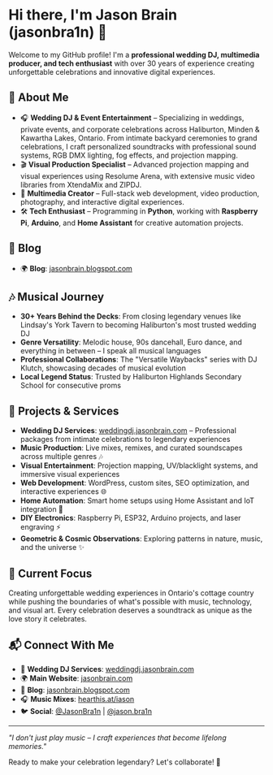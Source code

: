 # Hi there, I'm Jason Brain (jasonbra1n) 👋

Welcome to my GitHub profile! I'm a **professional wedding DJ, multimedia producer, and tech enthusiast** with over 30 years of experience creating unforgettable celebrations and innovative digital experiences.

## 🎵 About Me
- 🎧 **Wedding DJ & Event Entertainment** – Specializing in weddings, private events, and corporate celebrations across Haliburton, Minden & Kawartha Lakes, Ontario. From intimate backyard ceremonies to grand celebrations, I craft personalized soundtracks with professional sound systems, RGB DMX lighting, fog effects, and projection mapping.
- 🎬 **Visual Production Specialist** – Advanced projection mapping and visual experiences using Resolume Arena, with extensive music video libraries from XtendaMix and ZIPDJ.
- 📸 **Multimedia Creator** – Full-stack web development, video production, photography, and interactive digital experiences.
- 🛠️ **Tech Enthusiast** – Programming in **Python**, working with **Raspberry Pi**, **Arduino**, and **Home Assistant** for creative automation projects.

## 📝 Blog
- 🌍 **Blog**: [jasonbrain.blogspot.com](https://jasonbrain.blogspot.com)

## 🎶 Musical Journey
- **30+ Years Behind the Decks**: From closing legendary venues like Lindsay's York Tavern to becoming Haliburton's most trusted wedding DJ
- **Genre Versatility**: Melodic house, 90s dancehall, Euro dance, and everything in between – I speak all musical languages
- **Professional Collaborations**: The "Versatile Waybacks" series with DJ Klutch, showcasing decades of musical evolution
- **Local Legend Status**: Trusted by Haliburton Highlands Secondary School for consecutive proms

## 🚀 Projects & Services
- **Wedding DJ Services**: [weddingdj.jasonbrain.com](https://weddingdj.jasonbrain.com) – Professional packages from intimate celebrations to legendary experiences
- **Music Production**: Live mixes, remixes, and curated soundscapes across multiple genres 🎶
- **Visual Entertainment**: Projection mapping, UV/blacklight systems, and immersive visual experiences
- **Web Development**: WordPress, custom sites, SEO optimization, and interactive experiences 🌐
- **Home Automation**: Smart home setups using Home Assistant and IoT integration 🏡
- **DIY Electronics**: Raspberry Pi, ESP32, Arduino projects, and laser engraving ⚡
- **Geometric & Cosmic Observations**: Exploring patterns in nature, music, and the universe ✨

## 🎯 Current Focus
Creating unforgettable wedding experiences in Ontario's cottage country while pushing the boundaries of what's possible with music, technology, and visual art. Every celebration deserves a soundtrack as unique as the love story it celebrates.

## 📬 Connect With Me
- 🎵 **Wedding DJ Services**: [weddingdj.jasonbrain.com](https://weddingdj.jasonbrain.com)
- 🌍 **Main Website**: [jasonbrain.com](https://jasonbrain.com)
- 📝 **Blog**: [jasonbrain.blogspot.com](https://jasonbrain.blogspot.com)
- 🎧 **Music Mixes**: [hearthis.at/iason](https://hearthis.at/iason)
- 🐦 **Social**: [@JasonBra1n](https://x.com/JasonBra1n) | [@jason.bra1n](https://www.tiktok.com/@jason.bra1n)

---

*"I don't just play music – I craft experiences that become lifelong memories."*

Ready to make your celebration legendary? Let's collaborate! 🚀
